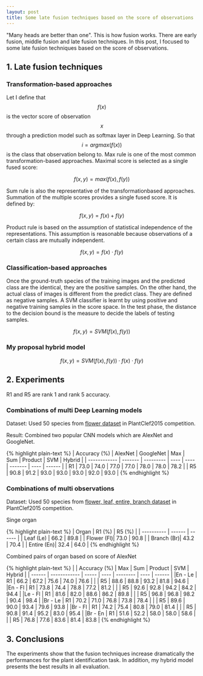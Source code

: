 ```yaml
---
layout: post
title: Some late fusion techniques based on the score of observations
---
```


"Many heads are better than one". This is how fusion works. There are early fusion, middle fusion and late fusion techniques.
In this post, I focused to  some late fusion techniques based on the score of observations.

## 1. Late fusion techniques

### Transformation-based approaches

Let I define that $$f(x)$$ is the vector score of observation $$x$$ through a prediction model such as softmax layer in Deep Learning.
So that $$i = argmax(f(x))$$ is the class that observation belong to.
Max rule is one of the most common transformation-based approaches. Maximal score is selected as a single fused score:

$$f(x, y) = max(f(x), f(y))$$
 
Sum rule is also the representative of the transformationbased approaches. Summation of the multiple scores provides a single fused score. It is defined by:

$$f(x, y) = f(x) + f(y)$$
 
Product rule is based on the assumption of statistical independence of the representations.
This assumption is reasonable because observations of a certain class are mutually independent.
 
$$f(x, y) = f(x) \cdot f(y)$$

### Classification-based approaches

Once the ground-truth species of the training images and the predicted
class are the identical, they are the positive samples. On
the other hand, the actual class of images is different from
the predict class. They are defined as negative samples. A SVM
classifier is learnt by using positive and negative
training samples in the score space. In the test phase, the
distance to the decision bound is the measure to decide the
labels of testing samples.

$$f(x, y) = SVM(f(x), f(y))$$

### My proposal hybrid model

$$f(x, y) = SVM(f(x), f(y)) \cdot f(x) \cdot f(y)$$

## 2. Experiments

R1 and R5 are rank 1 and rank 5 accuracy.

### Combinations of multi Deep Learning models

Dataset: Used 50 species from [flower dataset](http://www.imageclef.org/lifeclef/2015/plant) in PlantClef2015 competition.

Result: Combined two popular CNN models which are AlexNet and GoogleNet.

{% highlight plain-text %}
	| Accuracy (%) | AlexNet | GoogleNet | Max  | Sum  | Product | SVM  | Hybrid |
	| ------------ | ------- | --------- | ---- | ---- | ------- | ---- | ------ |
	|       R1     |  73.0   |   74.0    | 77.0 | 77.0 |   78.0  | 78.0 |  78.2  |
	|       R5     |  90.8   |   91.2    | 93.0 | 93.0 |   93.0  | 92.0 |  93.0  |
{% endhighlight %}

### Combinations of multi observations

Dataset: Used 50 species from [flower, leaf, entire, branch dataset](http://www.imageclef.org/lifeclef/2015/plant) in PlantClef2015 competition.

Singe organ

{% highlight plain-text %}
	|  Organ     | R1 (%) | R5 (%) |
	| ---------- | ------ | ------ |
	| Leaf (Le)  |  66.2  |  89.8  |
	| Flower (Fl)|  73.0  |  90.8  |
	| Branch (Br)|  43.2  |  70.4  |
	| Entire (En)|  32.4  |  64.0  |
{% endhighlight %}

Combined pairs of organ based on score of AlexNet

{% highlight plain-text %}
	|        | Accuracy (%) |  Max  | Sum  | Product  | SVM  | Hybrid |
	| ------ | ------------ | ----- | ---- | -------- | ---- | ------ |
	|En - Le |      R1      |  66.2 | 67.2 |   75.6   | 74.0 |   76.6 |
	|        |      R5      |  88.6 | 88.8 |   93.2   | 81.8 |   94.6 |
	|En - Fl |      R1      |  73.8 | 74.4 |   78.8   | 77.2 |   81.2 |
	|        |      R5      |  92.6 | 92.8 |   94.2   | 84.2 |   94.4 |
	|Le - Fl |      R1      |  81.6 | 82.0 |   88.6   | 86.2 |   89.8 |
	|        |      R5      |  96.8 | 96.8 |   98.2   | 90.4 |   98.4 |
	|Br - Le |      R1      |  70.2 | 71.0 |   76.8   | 73.8 |   78.4 |
	|        |      R5      |  89.6 | 90.0 |   93.4   | 79.6 |   93.8 |
	|Br - Fl |      R1      |  74.2 | 75.4 |   80.8   | 79.0 |   81.4 |
	|        |      R5      |  90.8 | 91.4 |   95.2   | 83.0 |   95.4 |
	|Br - En |      R1      |  51.6 | 52.2 |   58.0   | 58.0 |   58.6 |
	|        |      R5      |  76.8 | 77.6 |   83.6   | 81.4 |   83.8 |
{% endhighlight %}

## 3. Conclusions

The experiments show that the fusion techniques increase dramatically the
performances for the plant identification task. In addition, my hybrid model presents the best results in all
evaluation.
